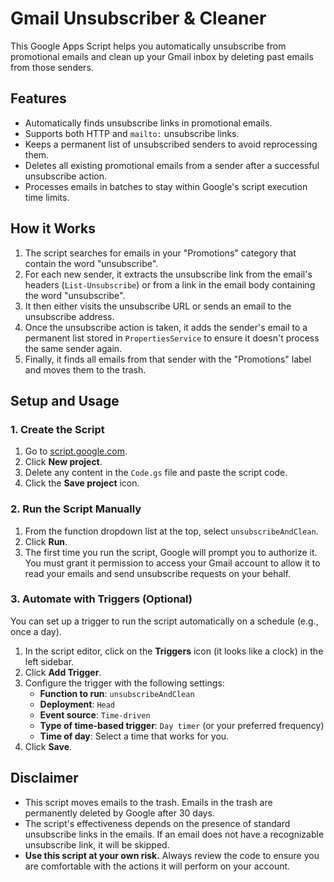 # Gmail Unsubscriber & Cleaner

This Google Apps Script helps you automatically unsubscribe from promotional emails and clean up your Gmail inbox by deleting past emails from those senders.

## Features

*   Automatically finds unsubscribe links in promotional emails.
*   Supports both HTTP and `mailto:` unsubscribe links.
*   Keeps a permanent list of unsubscribed senders to avoid reprocessing them.
*   Deletes all existing promotional emails from a sender after a successful unsubscribe action.
*   Processes emails in batches to stay within Google's script execution time limits.

## How it Works

1.  The script searches for emails in your "Promotions" category that contain the word "unsubscribe".
2.  For each new sender, it extracts the unsubscribe link from the email's headers (`List-Unsubscribe`) or from a link in the email body containing the word "unsubscribe".
3.  It then either visits the unsubscribe URL or sends an email to the unsubscribe address.
4.  Once the unsubscribe action is taken, it adds the sender's email to a permanent list stored in `PropertiesService` to ensure it doesn't process the same sender again.
5.  Finally, it finds all emails from that sender with the "Promotions" label and moves them to the trash.

## Setup and Usage

### 1. Create the Script

1.  Go to [script.google.com](https://script.google.com/).
2.  Click **New project**.
3.  Delete any content in the `Code.gs` file and paste the script code.
4.  Click the **Save project** icon.

### 2. Run the Script Manually

1.  From the function dropdown list at the top, select `unsubscribeAndClean`.
2.  Click **Run**.
3.  The first time you run the script, Google will prompt you to authorize it. You must grant it permission to access your Gmail account to allow it to read your emails and send unsubscribe requests on your behalf.

### 3. Automate with Triggers (Optional)

You can set up a trigger to run the script automatically on a schedule (e.g., once a day).

1.  In the script editor, click on the **Triggers** icon (it looks like a clock) in the left sidebar.
2.  Click **Add Trigger**.
3.  Configure the trigger with the following settings:
    *   **Function to run**: `unsubscribeAndClean`
    *   **Deployment**: `Head`
    *   **Event source**: `Time-driven`
    *   **Type of time-based trigger**: `Day timer` (or your preferred frequency)
    *   **Time of day**: Select a time that works for you.
4.  Click **Save**.

## Disclaimer

*   This script moves emails to the trash. Emails in the trash are permanently deleted by Google after 30 days.
*   The script's effectiveness depends on the presence of standard unsubscribe links in the emails. If an email does not have a recognizable unsubscribe link, it will be skipped.
*   **Use this script at your own risk.** Always review the code to ensure you are comfortable with the actions it will perform on your account.
